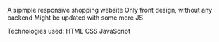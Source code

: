 A sipmple responsive shopping website 
Only front design, without any backend
Might be updated with some more JS


Technologies used:
HTML
CSS
JavaScript
